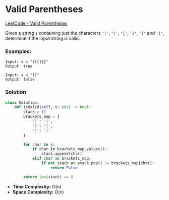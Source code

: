 # Valid Parentheses

[LeetCode - Valid Parentheses](https://leetcode.com/problems/valid-parentheses/)

Given a string `s` containing just the characters `'('`, `')'`, `'{'`, `'}'`, `'['` and `']'`, determine if the input string is valid.

### Examples:

```
Input: s = "()[]{}"
Output: true

Input: s = "(]"
Output: false
```

### Solution

```python
class Solution:
    def isValid(self, s: str) -> bool:
        stack = []
        brackets_map = {
            ')': '(',
            '}': '{',
            ']': '['
        }

        for char in s:
            if char in brackets_map.values():
                stack.append(char)
            elif char in brackets_map:
                if not stack or stack.pop() != brackets_map[char]:
                    return False  

        return len(stack) == 0
```

- **Time Complexity:** O(n)
- **Space Complexity:** O(n) 